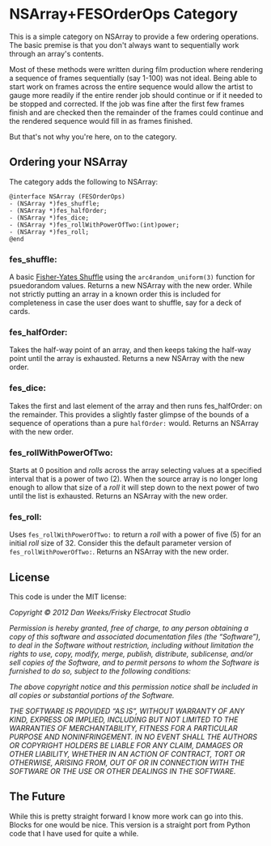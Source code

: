 # NSArray+FESOrderOps Category

This is a simple category on NSArray to provide a few ordering operations. The basic
premise is that you don't always want to sequentially work through an array's contents.

Most of these methods were written during film production where rendering a sequence
of frames sequentially (say 1-100) was not ideal. Being able to start work on frames
across the entire sequence would allow the artist to gauge more readily if the entire
render job should continue or if it needed to be stopped and corrected. If the job was
fine after the first few frames finish and are checked then the remainder of the frames
could continue and the rendered sequence would fill in as frames finished. 

But that's not why you're here, on to the category.

## Ordering your NSArray

The category adds the following to NSArray:

    @interface NSArray (FESOrderOps)
    - (NSArray *)fes_shuffle;
    - (NSArray *)fes_halfOrder;
    - (NSArray *)fes_dice;
    - (NSArray *)fes_rollWithPowerOfTwo:(int)power;
    - (NSArray *)fes_roll;
    @end
    
### fes_shuffle:

A basic [Fisher-Yates Shuffle](http://en.wikipedia.org/wiki/Fisher–Yates_shuffle) 
using the `arc4random_uniform(3)` function for psuedorandom values. Returns a new 
NSArray with the new order. While not strictly putting an array in a known order 
this is included for completeness in case the user does want to shuffle, say for a 
deck of cards.

### fes_halfOrder:

Takes the half-way point of an array, and then keeps taking the half-way point until 
the array is exhausted.  Returns a new NSArray with the new order.

### fes_dice:

Takes the first and last element of the array and then runs fes_halfOrder: on the 
remainder. This provides a slightly faster glimpse of the bounds of a sequence of
operations than a pure `halfOrder:` would. Returns an NSArray with the new order.

### fes_rollWithPowerOfTwo:

Starts at 0 position and _rolls_ across the array selecting values at a specified
interval that is a power of two (2). When the source array is no longer long enough
to allow that size of a _roll_ it will step down to the next power of two until the
list is exhausted. Returns an NSArray with the new order.

### fes_roll:

Uses `fes_rollWithPowerOfTwo:` to return a _roll_ with a power of five (5)
for an initial _roll_ size of 32. Consider this the default parameter version 
of `fes_rollWithPowerOfTwo:`. Returns an NSArray with the new order.

## License

This code is under the MIT license:

_Copyright © 2012 Dan Weeks/Frisky Electrocat Studio_

_Permission is hereby granted, free of charge, to any person obtaining a copy_
_of this software and associated documentation files (the “Software”), to deal_
_in the Software without restriction, including without limitation the rights_
_to use, copy, modify, merge, publish, distribute, sublicense, and/or sell_
_copies of the Software, and to permit persons to whom the Software is_
_furnished to do so, subject to the following conditions:_

_The above copyright notice and this permission notice shall be included in_
_all copies or substantial portions of the Software._

_THE SOFTWARE IS PROVIDED “AS IS”, WITHOUT WARRANTY OF ANY KIND, EXPRESS OR_
_IMPLIED, INCLUDING BUT NOT LIMITED TO THE WARRANTIES OF MERCHANTABILITY,_
_FITNESS FOR A PARTICULAR PURPOSE AND NONINFRINGEMENT. IN NO EVENT SHALL THE_
_AUTHORS OR COPYRIGHT HOLDERS BE LIABLE FOR ANY CLAIM, DAMAGES OR OTHER_
_LIABILITY, WHETHER IN AN ACTION OF CONTRACT, TORT OR OTHERWISE, ARISING FROM,_
_OUT OF OR IN CONNECTION WITH THE SOFTWARE OR THE USE OR OTHER DEALINGS IN_
_THE SOFTWARE._

## The Future

While this is pretty straight forward I know more work can go into this. Blocks for one
would be nice. This version is a straight port from Python code that I have used for 
quite a while.